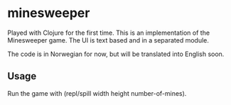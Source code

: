 # minesweeper

Played with Clojure for the first time. This is an implementation of the Minesweeper game.
The UI is text based and in a separated module.

The code is in Norwegian for now, but will be translated into English soon.

## Usage

Run the game with (repl/spill width height number-of-mines).

